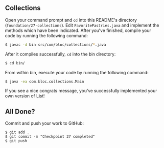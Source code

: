 ## Collections

Open your command prompt and `cd` into this README's directory (`foundation/27-collections`). Edit `FavoritePastries.java` and implement the methods which have been indicated. After you've finished, compile your code by running the following command:

```bash
$ javac -d bin src/com/bloc/collections/*.java 
```

After it compiles successfully, `cd` into the bin directory:

```bash
$ cd bin/
```

From within bin, execute your code by running the following command:

```bash
$ java -ea com.bloc.collections.Main
```

If you see a nice congrats message, you've successfully implemented your own version of List!

## All Done?

Commit and push your work to GitHub:

```bash(/Users/your_user_name/where/you/keep/your/work/android-source)
$ git add .
$ git commit -m "Checkpoint 27 completed"
$ git push
```